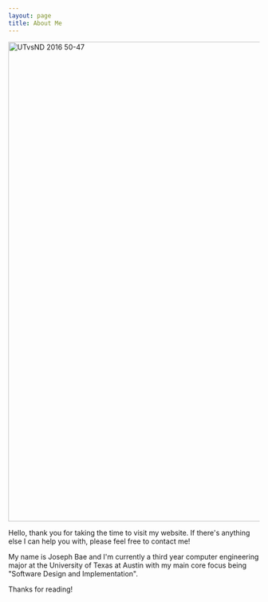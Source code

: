 ```yaml
---
layout: page
title: About Me
---
```


<img src="../josephbae96.github.io/Files/UT%2050-47.jpg" alt="UTvsND 2016 50-47" style="width:960px;height:960px;">


<p class="message">
  Hello, thank you for taking the time to visit my website. If there's anything else I can help you with, please feel free to contact me!
</p>

My name is Joseph Bae and I'm currently a third year computer engineering 
major at the University of Texas at Austin with my main core focus being 
"Software Design and Implementation".

Thanks for reading!
